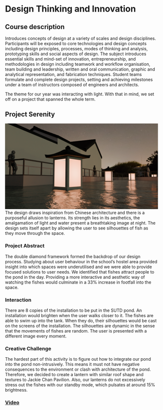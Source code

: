 # Design Thinking and Innovation

## Course description
Introduces concepts of design at a variety of scales and design disciplines. Participants will be exposed to core technologies and design concepts including design principles, processes, modes of thinking and analysis, prototyping skills and social aspects of design. The subject introduces essential skills and mind-set of innovation, entrepreneurship, and methodologies in design including teamwork and workflow organisation, team building and leadership, written and oral communication, graphic and analytical representation, and fabrication techniques. Student teams formulate and complete design projects, setting and achieving milestones under a team of instructors composed of engineers and architects.

The theme for our year was interacting with light. With that in mind, we set off on a project that spanned the whole term. 

## Project Serenity
![Hero Image](<Hero Image.png>)
The design draws inspiration from Chinese architecture and there is a purposeful allusion to lanterns. Its strength lies in its aesthetics, the amalgamation of light and water present a breathtaking image at night. The design sets itself apart by allowing the user to see silhouettes of fish as they move through the space. 

### Project Abstract
The double diamond framework formed the backdrop of our design process. Studying about user behaviour in the school’s hostel area provided insight into which spaces were underutilised and we were able to provide focused solutions to user needs. We identified that fishes attract people to the pond in the day. Providing a more interactive and aesthetic way of watching the fishes would culminate in a 33% increase in footfall into the space. 

### Interaction
There are 8 copies of the installation to be put in the SUTD pond. An installation would brighten when the user walks closer to it. The fishes are able to swim up into the tank. When they do, their silhouettes would be cast on the screens of the installation. The silhouettes are dynamic in the sense that the movements of fishes are random. The user is presented with a different image every moment. 

### Creative Challenge 

The hardest part of this activity is to figure out how to integrate our pond into the pond non-intrusively. This means it must not have negative consequences to the environment or clash with architecture of the pond. Therefore, we decided to create a lantern with similar roof shape and textures to Jackie Chan Pavilion. Also, our lanterns do not excessively stress out the fishes with our standby mode, which pulsates at around 15% brightness. 

### [Video](https://youtu.be/Dmh8lgVXxfg)